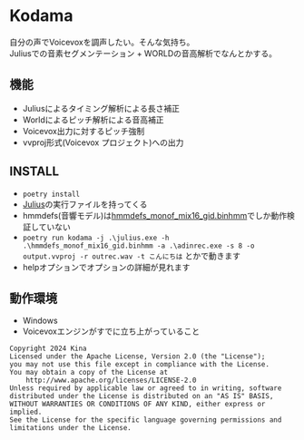 # Kodama
自分の声でVoicevoxを調声したい。そんな気持ち。  
Juliusでの音素セグメンテーション + WORLDの音高解析でなんとかする。

## 機能
* Juliusによるタイミング解析による長さ補正
* Worldによるピッチ解析による音高補正
* Voicevox出力に対するピッチ強制
* vvproj形式(Voicevox プロジェクト)への出力

## INSTALL
* ``poetry install``
* [Julius](https://github.com/julius-speech/julius/releases/tag/v4.6)の実行ファイルを持ってくる
* hmmdefs(音響モデル)は[hmmdefs_monof_mix16_gid.binhmm](https://github.com/julius-speech/segmentation-kit/blob/master/models/hmmdefs_monof_mix16_gid.binhmm)でしか動作検証していない
* ``poetry run kodama -j .\julius.exe -h .\hmmdefs_monof_mix16_gid.binhmm -a .\adinrec.exe -s 8 -o output.vvproj -r outrec.wav -t こんにちは`` とかで動きます
* helpオプションでオプションの詳細が見れます

## 動作環境
* Windows
* Voicevoxエンジンがすでに立ち上がっていること

```
Copyright 2024 Kina
Licensed under the Apache License, Version 2.0 (the "License");
you may not use this file except in compliance with the License.
You may obtain a copy of the License at
    http://www.apache.org/licenses/LICENSE-2.0
Unless required by applicable law or agreed to in writing, software
distributed under the License is distributed on an "AS IS" BASIS,
WITHOUT WARRANTIES OR CONDITIONS OF ANY KIND, either express or implied.
See the License for the specific language governing permissions and
limitations under the License.
```
